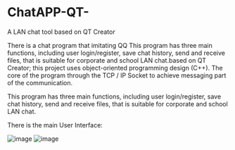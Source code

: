# ChatAPP-QT-
A LAN chat tool based on QT Creator


There is a chat program that imitating QQ This program has three main functions, including user login/register, save chat history, send and receive files, that is suitable for corporate and school LAN chat.based on QT Creator; this project uses object-oriented programming design (C++). The core of the program through the TCP / IP Socket to achieve messaging part of the communication.

This program has three main functions, including user login/register, save chat history, send and receive files, that is suitable for corporate and school LAN chat.

There is the main User Interface:

![image](http://p0u7pzijw.bkt.clouddn.com/QT-Chat-login.png)
![image](http://p0u7pzijw.bkt.clouddn.com/QT-chat.png)

